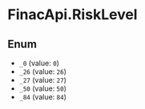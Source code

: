 # FinacApi.RiskLevel

## Enum

* `_0` (value: `0`)
* `_26` (value: `26`)
* `_27` (value: `27`)
* `_50` (value: `50`)
* `_84` (value: `84`)

